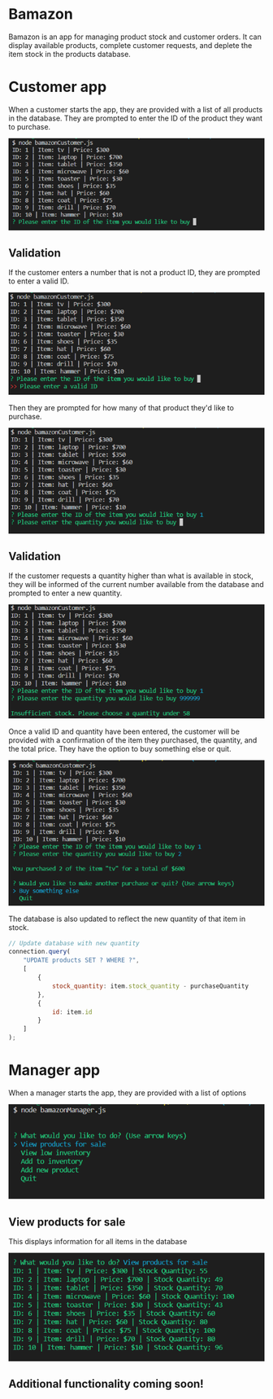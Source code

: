 # Bamazon

Bamazon is an app for managing product stock and customer orders. It can display available products, complete customer requests, and deplete the item stock in the products database. 

# Customer app

When a customer starts the app, they are provided with a list of all products in the database. They are prompted to enter the ID of the product they want to purchase.

![Customer image 1](./images/customer1.PNG)

## Validation
If the customer enters a number that is not a product ID, they are prompted to enter a valid ID.

![Customer image 2](./images/customer2.PNG)

Then they are prompted for how many of that product they'd like to purchase.

![Customer image 3](./images/customer3.PNG)

## Validation
If the customer requests a quantity higher than what is available in stock, they will be informed of the current number available from the database and prompted to enter a new quantity.

![Customer image 4](./images/customer4.PNG)

Once a valid ID and quantity have been entered, the customer will be provided with a confirmation of the item they purchased, the quantity, and the total price. They have the option to buy something else or quit.

![Customer image 5](./images/customer5.PNG)

The database is also updated to reflect the new quantity of that item in stock.
```javascript
// Update database with new quantity
connection.query(
    "UPDATE products SET ? WHERE ?",
    [
        {
            stock_quantity: item.stock_quantity - purchaseQuantity
        },
        {
            id: item.id
        }
    ]
);
```

# Manager app

When a manager starts the app, they are provided with a list of options

![Manager image 1](./images/manager1.PNG)

## View products for sale

This displays information for all items in the database

![Manager image 2](./images/manager2.PNG)

## Additional functionality coming soon!